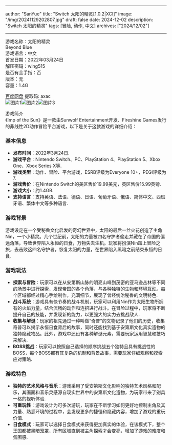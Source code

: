 
---
author: "SanYue"
title: "Switch 太阳的精灵[1.0.2|XCI]"
image: "/img/20241129202807.jpg"
draft: false
date: 2024-12-02
description: "Switch 太阳的精灵"
tags: [冒险, 动作, 中文]
archives: ["2024/12/02"]

---

游戏名称：太阳的精灵   
Beyond Blue    
游戏语言：中文  
首发日期：2022年03月24日  
解压密码：wing515  
是否有金手指：否  
版本：无   
容量：1.4G

[百度网盘](https://pan.baidu.com/s/1PovLR0LSXjEfSCKgaXIUFQ) 提取码: axac  
![图片1](/img/e1893e.jpg)![图片2](/img/97ae1b.jpg)![图片3](/img/3f67e1.jpg)  

游戏简介  
《Imp of the Sun》是一款由Sunwolf Entertainment开发、Fireshine Games发行的非线性2D动作冒险平台游戏，以下是关于这款游戏的详细介绍：

### 基本信息
- **发布时间**：2022年3月24日.
- **游戏平台**：Nintendo Switch、PC、PlayStation 4、PlayStation 5、Xbox One、Xbox Series X等.
- **游戏类型**：动作、冒险、平台游戏，ESRB评级为Everyone 10+，PEGI评级为7.
- **游戏售价**：在Nintendo Switch的美区售价19.99美元，英区售价15.99英镑.
- **游戏大小**：约1.4GB.
- **支持语言**：支持英语、法语、德语、日语、葡萄牙语、俄语、简体中文、西班牙语、繁体中文等多种语言.

### 游戏背景
游戏设定在一个受秘鲁文化启发的奇幻世界中，太阳的最后一丝火花创造了主角Nin，一个小精灵。几个世纪前，太阳的力量被四名守护者偷走并藏在了帝国的偏远角落，导致世界陷入永恒的日食，万物失去生机。玩家将扮演Nin踏上冒险之旅，去击败这四名守护者，恢复太阳的力量，在世界陷入黑暗之前结束永恒的日食.

### 游戏玩法
- **探索与冒险**：玩家可以在从安第斯山脉的明亮山峰到茂密的亚马逊丛林等不同的场景中进行探索，发现帝国的各个角落，与各种独特的生物和环境互动。每个区域都经过精心手绘制作，充满细节，展现了曾经统治秘鲁的文明特色.
- **战斗系统**：游戏具有快节奏的战斗机制，玩家可以利用Nin作为太阳生物所拥有的火焰力量，结合流畅的动作和连招进行战斗。在冒险过程中，玩家将不断提升自己的技能，并发现新的能力，以更强大的实力去挑战敌人.
- **收集与解谜**：玩家的祖先通过一种叫做“奇普”的文物记录了他们的历史，收集奇普可以揭示永恒日食背后的故事，同时还能找到基于安第斯文化真实遗物的独特隐藏物品。此外，游戏中还设有各种解谜元素，需要玩家运用智慧和技巧来解决.
- **BOSS挑战**：玩家可以按照自己选择的顺序挑战五个独特且具有挑战性的BOSS，每个BOSS都有其复杂的机制和背景故事，需要玩家仔细观察和摸索应对策略.

### 游戏特色
- **独特的艺术风格与音乐**：游戏采用了受安第斯文化影响的独特艺术风格和配乐，其画面和音乐灵感源自现实世界中的安第斯文化遗物，为玩家带来了别具一格的视听体验.
- **可重玩性**：游戏设计为可多次游玩，玩家在不断学习如何更好地控制主角及其力量、熟悉环境的过程中，会发现更多的捷径和隐藏内容，增加了游戏的重玩价值.
- **日食模式**：玩家可以选择日食模式来获得更加真实的体验，在该模式下，整个王国都被黑暗笼罩，所有区域直到被主角探索才会变亮，增加了游戏的难度和氛围感.
 
